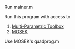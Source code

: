 Run mainer.m

Run this program with access to 
1. [Multi-Parametric Toolbox](https://www.mpt3.org/)
2. [MOSEK](https://www.mosek.com/) 

Use MOSEK's quadprog.m
